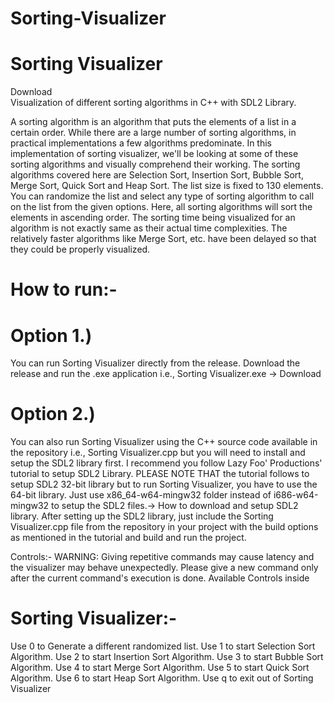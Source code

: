 # Sorting-Visualizer

# Sorting Visualizer 
Download  
Visualization of different sorting algorithms in C++ with SDL2 Library.  

A sorting algorithm is an algorithm that puts the elements of a list in a certain order. 
While there are a large number of sorting algorithms, in practical implementations a few algorithms predominate. In this implementation of sorting visualizer, we'll be looking at some of these sorting algorithms and visually comprehend their working. The sorting algorithms covered here are Selection Sort, Insertion Sort, Bubble Sort, Merge Sort, Quick Sort and Heap Sort. The list size is fixed to 130 elements. You can randomize the list and select any type of sorting algorithm to call on the list from the given options. Here, all sorting algorithms will sort the elements in ascending order. The sorting time being visualized for an algorithm is not exactly same as their actual time complexities. The relatively faster algorithms like Merge Sort, etc. have been delayed so that they could be properly visualized.  

# How to run:- 
# Option 1.) 
You can run Sorting Visualizer directly from the release. Download the release and run the .exe application i.e., Sorting Visualizer.exe -> Download  
# Option 2.) 
You can also run Sorting Visualizer using the C++ source code available in the repository i.e., Sorting Visualizer.cpp but you will need to install and setup the SDL2 library first. I recommend you follow Lazy Foo' Productions' tutorial to setup SDL2 Library. PLEASE NOTE THAT the tutorial follows to setup SDL2 32-bit library but to run Sorting Visualizer, you have to use the 64-bit library. Just use x86_64-w64-mingw32 folder instead of i686-w64-mingw32 to setup the SDL2 files.-> How to download and setup SDL2 library. After setting up the SDL2 library, just include the Sorting Visualizer.cpp file from the repository in your project with the build options as mentioned in the tutorial and build and run the project.  

Controls:- WARNING: Giving repetitive commands may cause latency and the visualizer may behave unexpectedly. Please give a new command only after the current command's execution is done.  Available Controls inside 

# Sorting Visualizer:-  
Use 0 to Generate a different randomized list. 
Use 1 to start Selection Sort Algorithm. 
Use 2 to start Insertion Sort Algorithm. 
Use 3 to start Bubble Sort Algorithm. 
Use 4 to start Merge Sort Algorithm. 
Use 5 to start Quick Sort Algorithm. 
Use 6 to start Heap Sort Algorithm. 
Use q to exit out of Sorting Visualizer
